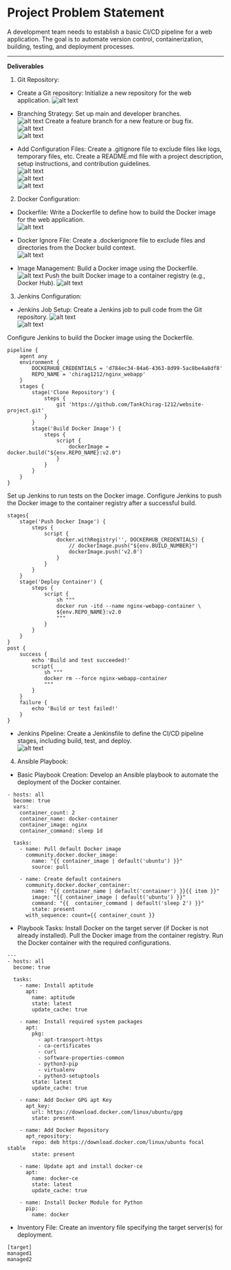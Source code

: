Project Problem Statement
========

A development team needs to establish a basic CI/CD pipeline for a web application. The goal is to automate version control, containerization, building, testing, and deployment processes.

-----------------
**Deliverables**
1. Git Repository:
- Create a Git repository: Initialize a new repository for the web application.
![alt text](img/image1.png)<br>
- Branching Strategy:
Set up main and developer branches.<br>
![alt text](img/image2.png)
Create a feature branch for a new feature or bug fix.<br>
![alt text](img/image3.png)<br>
![alt text](img/image4.png)<br>

- Add Configuration Files:
Create a .gitignore file to exclude files like logs, temporary files, etc.
Create a README.md file with a project description, setup instructions, and contribution guidelines.<br>
![alt text](img/image5.png)<br>
![alt text](img/image6.png)<br>
![alt text](img/image7.png)<br>

2. Docker Configuration:
- Dockerfile:
Write a Dockerfile to define how to build the Docker image for the web application.<br>
![alt text](img/image8.png)

- Docker Ignore File:
Create a .dockerignore file to exclude files and directories from the Docker build context.<br>
![alt text](img/image9.png)

- Image Management:
Build a Docker image using the Dockerfile.
![alt text](img/image10.png)
Push the built Docker image to a container registry (e.g., Docker Hub).
![alt text](img/image11.png)

3. Jenkins Configuration:
- Jenkins Job Setup:
Create a Jenkins job to pull code from the Git repository.
![alt text](img/image12.png)<br>
![alt text](img/image13.png)

Configure Jenkins to build the Docker image using the Dockerfile.
```
pipeline {
    agent any
    environment {
        DOCKERHUB_CREDENTIALS = 'd784ec34-84a6-4363-8d99-5ac8be4a8df8'
        REPO_NAME = 'chirag1212/nginx_webapp'
    }
    stages {
        stage('Clone Repository') {
            steps {
                git 'https://github.com/TankChirag-1212/website-project.git'
            }
        }
        stage('Build Docker Image') {
            steps {
                script {
                    dockerImage = docker.build("${env.REPO_NAME}:v2.0")
                }
            }
        }
    }
}
```
Set up Jenkins to run tests on the Docker image.
Configure Jenkins to push the Docker image to the container registry after a successful build.
```
stages{
    stage('Push Docker Image') {
        steps {
            script {
                docker.withRegistry('', DOCKERHUB_CREDENTIALS) {
                    // dockerImage.push("${env.BUILD_NUMBER}")
                    dockerImage.push('v2.0')
                }
            }
        }
    }
    stage('Deploy Container') {
        steps {
            script {
                sh """
                docker run -itd --name nginx-webapp-container \
                ${env.REPO_NAME}:v2.0
                """
            }
        }
    }
}
post {
    success {
        echo 'Build and test succeeded!'
        script{
            sh """
            docker rm --force nginx-webapp-container
            """
        }
    }
    failure {
        echo 'Build or test failed!'
    }
}
```

- Jenkins Pipeline:
Create a Jenkinsfile to define the CI/CD pipeline stages, including build, test, and deploy.<br>
![alt text](img/image14.png)

4. Ansible Playbook:
- Basic Playbook Creation:
Develop an Ansible playbook to automate the deployment of the Docker container.
```
- hosts: all
  become: true
  vars:
    container_count: 2
    container_name: docker-container
    container_image: nginx
    container_command: sleep 1d

  tasks:
    - name: Pull default Docker image
      community.docker.docker_image:
        name: "{{ container_image | default('ubuntu') }}"
        source: pull

    - name: Create default containers
      community.docker.docker_container:
        name: "{{ container_name | default('container') }}{{ item }}"
        image: "{{ container_image | default('ubuntu') }}"
        command: "{{  container_command | default('sleep 2') }}"
        state: present
      with_sequence: count={{ container_count }}
```
- Playbook Tasks:
Install Docker on the target server (if Docker is not already installed).
Pull the Docker image from the container registry.
Run the Docker container with the required configurations.
```
---
- hosts: all
  become: true

  tasks:
    - name: Install aptitude
      apt:
        name: aptitude
        state: latest
        update_cache: true

    - name: Install required system packages
      apt:
        pkg:
          - apt-transport-https
          - ca-certificates
          - curl
          - software-properties-common
          - python3-pip
          - virtualenv
          - python3-setuptools
        state: latest
        update_cache: true

    - name: Add Docker GPG apt Key
      apt_key:
        url: https://download.docker.com/linux/ubuntu/gpg
        state: present

    - name: Add Docker Repository
      apt_repository:
        repo: deb https://download.docker.com/linux/ubuntu focal stable
        state: present

    - name: Update apt and install docker-ce
      apt:
        name: docker-ce
        state: latest
        update_cache: true

    - name: Install Docker Module for Python
      pip:
        name: docker
```
- Inventory File:
Create an inventory file specifying the target server(s) for deployment.
```
[target]
managed1
managed2
```
